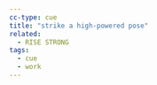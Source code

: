 ```yaml
---
cc-type: cue
title: "strike a high-powered pose"
related:
  - RISE STRONG
tags:
  - cue
  - work
---
```

